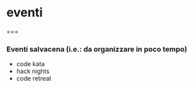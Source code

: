 # eventi
===
### Eventi salvacena (i.e.: da organizzare in poco tempo)
- code kata
- hack nights
- code retreat 
